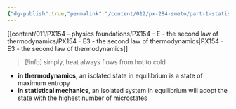 ```yaml
---
{"dg-publish":true,"permalink":"/content/012/px-284-smeto/part-1-statistical-mechanics/c-entropy-and-temperature/px-284-c1d-second-law/","noteIcon":"1","created":"2025-08-27T13:15:25.001+01:00","updated":"2024-12-23T20:54:33.000+00:00"}
---
```


[[content/011/PX154 - physics foundations/PX154 - E - the second law of thermodynamics/PX154 - E3 - the second law of thermodynamics\|PX154 - E3 - the second law of thermodynamics]]

>[!info]
>simply, heat always flows from hot to cold

- **in thermodynamics**, an isolated state in equilibrium is a state of maximum entropy
- **in statistical mechanics**, an isolated system in equilibrium will adopt the state with the highest number of microstates
